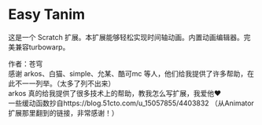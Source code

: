 Easy Tanim
==

这是一个 Scratch 扩展。本扩展能够轻松实现时间轴动画。内置动画编辑器。完美兼容turbowarp。

作者：苍穹  
感谢 arkos、白猫、simple、允某、酷可mc 等人，他们给我提供了许多帮助，在此不一一列举。（太多了列不出来）  
arkos 真的给我提供了很多技术上的帮助，教我怎么写扩展，我爱他❤️  
一些缓动函数抄自https://blog.51cto.com/u_15057855/4403832 （从Animator扩展那里翻到的链接，非常感谢！）  